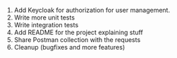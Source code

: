 1. Add Keycloak for authorization for user management.
2. Write more unit tests
3. Write integration tests
4. Add README for the project explaining stuff
5. Share Postman collection with the requests
6. Cleanup (bugfixes and more features)